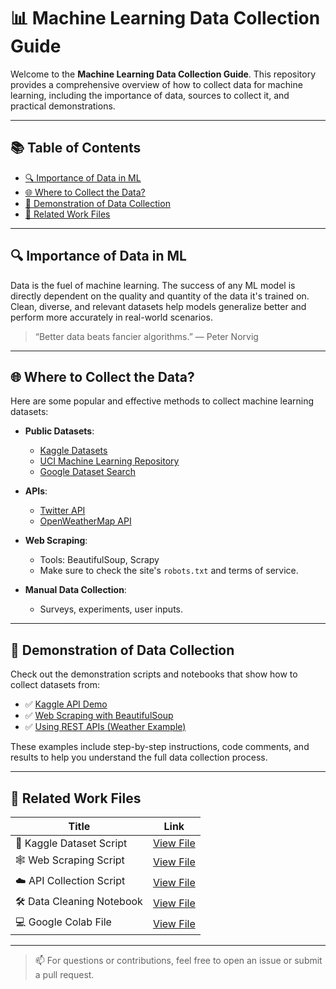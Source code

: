 # 📊 Machine Learning Data Collection Guide

Welcome to the **Machine Learning Data Collection Guide**. This repository provides a comprehensive overview of how to collect data for machine learning, including the importance of data, sources to collect it, and practical demonstrations.

---

## 📚 Table of Contents

- [🔍 Importance of Data in ML](#-importance-of-data-in-ml)
- [🌐 Where to Collect the Data?](#-where-to-collect-the-data)
- [🧪 Demonstration of Data Collection](#-demonstration-of-data-collection)
- [📎 Related Work Files](#-related-work-files)

---

## 🔍 Importance of Data in ML

Data is the fuel of machine learning. The success of any ML model is directly dependent on the quality and quantity of the data it's trained on. Clean, diverse, and relevant datasets help models generalize better and perform more accurately in real-world scenarios.

> “Better data beats fancier algorithms.” — Peter Norvig

---

## 🌐 Where to Collect the Data?

Here are some popular and effective methods to collect machine learning datasets:

- **Public Datasets**:
  - [Kaggle Datasets](https://www.kaggle.com/datasets)
  - [UCI Machine Learning Repository](https://archive.ics.uci.edu/ml/index.php)
  - [Google Dataset Search](https://datasetsearch.research.google.com)

- **APIs**:
  - [Twitter API](https://developer.twitter.com/en/docs)
  - [OpenWeatherMap API](https://openweathermap.org/api)

- **Web Scraping**:
  - Tools: BeautifulSoup, Scrapy
  - Make sure to check the site's `robots.txt` and terms of service.

- **Manual Data Collection**:
  - Surveys, experiments, user inputs.

---

## 🧪 Demonstration of Data Collection

Check out the demonstration scripts and notebooks that show how to collect datasets from:

- ✅ [Kaggle API Demo](work/kaggle_data_collection.ipynb)
- ✅ [Web Scraping with BeautifulSoup](work/web_scraping_demo.ipynb)
- ✅ [Using REST APIs (Weather Example)](work/api_data_collection.ipynb)

These examples include step-by-step instructions, code comments, and results to help you understand the full data collection process.

---

## 📎 Related Work Files

| Title                         | Link                                                 |
|------------------------------|------------------------------------------------------|
| 📘 Kaggle Dataset Script     | [View File](work/kaggle_data_collection.ipynb)       |
| 🕸️ Web Scraping Script       | [View File](work/web_scraping_demo.ipynb)            |
| ☁️ API Collection Script     | [View File](work/api_data_collection.ipynb)          |
| 🛠️ Data Cleaning Notebook    | [View File](work/data_cleaning.ipynb)                |
| 💻 Google Colab File         | [View File]([work/data_cleaning.ipynb](https://colab.research.google.com/drive/1MqhW6niak6RJBwNsQg7pMElimu62YHBo?authuser=1#scrollTo=-MjX1eLO1-uw))                |

---


> 📫 For questions or contributions, feel free to open an issue or submit a pull request.

